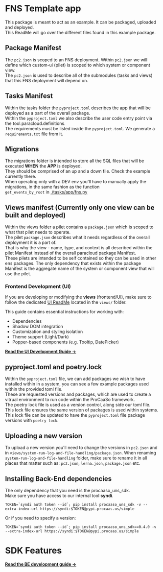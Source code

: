# FNS Template app
This package is meant to act as an example. It can be packaged, uploaded and deployed.\
This ReadMe will go over the different files found in this example package.

## Package Manifest
The `pc2.json` is scoped to an FNS deployment. Within `pc2.json` we will define which custom-ui (pilet) is scoped to which system or component view.\
The `pc2.json` is used to describe all of the submodules (tasks and views) that this FNS deployment will depend on.

## Tasks Manifest
Within the tasks folder the `pyproject.toml` describes the app that will be deployed as a part of the overall package.\
Within the `pyproject.toml` we also describe the user code entry point via the tool.paracloud.definitions.\
The requirements must be listed inside the `pyproject.toml`. We generate a `requirements.txt` file from it.

## Migrations
The migrations folder is intended to store all the SQL files that will be executed **WHEN** the **APP** is deployed.\
They should be comprised of an up and a down file. Check the example currently there.\
When operating only with a DEV env you'll have to manually apply the migrations, in the same fashion as the function\
`get_events_by_root` in [./tasks/app/fns.py](./tasks/app/fns.py)

## Views manifest (Currently only one view can be built and deployed)
Within the views folder a pilet contains a `package.json` which is scoped to what that pilet needs to operate.\
The pilet `package.json` describes what it needs regardless of the overall deployment it is a part of.\
That is why the view - name, type, and context is all described within the pilet Manifest instead of the overall paracloud package Manifest.\
These pilets are intended to be self contained so they can be used in other ens packages. The only dependency that exists within the package Manifest is the aggregate name of the system or component view that will use the pilet.

### Frontend Development (UI)
If you are developing or modifying the **views** (frontend/UI), make sure to follow the dedicated [UI ReadMe](./views/README.md) located in the `views/` folder.

This guide contains essential instructions for working with:

- Dependencies
- Shadow DOM integration
- Customization and styling isolation
- Theme support (Light/Dark)
- Popper-based components (e.g. Tooltip, DatePicker)

**[Read the UI Development Guide →](./views/README.md)**

## pyproject.toml and poetry.lock
Within the `pyproject.toml` file, we can add packages we wish to have installed within in a system, you can see a few example packages used within the provided toml file.\
These are requested versions and packages, which are used to create a vitrual environment to run code within the ProCaaSo framework.\
The poetry lock file is used as a version control, along side our toml file.\
This lock file ensures the same version of packages is used within systems. This lock file can be updated to have the `pyproject.toml` file package versions with `poetry lock`.

## Uploading a new version
To upload a new version you'll need to change the versions in `pc2.json` and in `views/system-run-log-and-file-handling/package.json`.
When renaming `system-run-log-and-file-handling` folder, make sure to rename it in all places that matter such as: `pc2.json`, `lerna.json`, `package.json` etc.

## Installing Back-End dependencies

The only dependency that you need is the procaaso_uns_sdk.\
Make sure you have access to our internal tool **syndi**.

```
TOKEN=`syndi auth token --id`; pip install procaaso_uns_sdk -v --extra-index-url https://syndi:$TOKEN@pypi.procaas.us/simple
```

Or if you need to specify a version:
```
TOKEN=`syndi auth token --id`; pip install procaaso_uns_sdk==0.4.0 -v --extra-index-url https://syndi:$TOKEN@pypi.procaas.us/simple
```

# SDK Features 
**[Read the BE development guide →](./tasks/README.md)**
